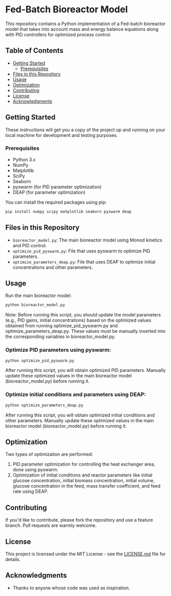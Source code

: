 # Fed-Batch Bioreactor Model

This repository contains a Python implementation of a Fed-batch bioreactor model that takes into account mass and energy balance equations along with PID controllers for optimized process control.

## Table of Contents
- [Getting Started](#getting-started)
  - [Prerequisites](#prerequisites)
- [Files in this Repository](#files-in-this-repository)
- [Usage](#usage)
- [Optimization](#optimization)
- [Contributing](#contributing)
- [License](#license)
- [Acknowledgments](#acknowledgments)

## Getting Started

These instructions will get you a copy of the project up and running on your local machine for development and testing purposes.

### Prerequisites

- Python 3.x
- NumPy
- Matplotlib
- SciPy
- Seaborn
- pyswarm (for PID parameter optimization)
- DEAP (for parameter optimization)

You can install the required packages using pip:

```bash
pip install numpy scipy matplotlib seaborn pyswarm deap
```

## Files in this Repository

- `bioreactor_model.py`: The main bioreactor model using Monod kinetics and PID control.
- `optimize_pid_pyswarm.py`: File that uses pyswarm to optimize PID parameters.
- `optimize_parameters_deap.py`: File that uses DEAP to optimize initial concentrations and other parameters.

## Usage

Run the main bioreactor model:

```bash
python bioreactor_model.py
```
Note: Before running this script, you should update the model parameters (e.g., PID gains, initial concentrations) based on the optimized values obtained from running optimize_pid_pyswarm.py and optimize_parameters_deap.py. These values must be manually inserted into the corresponding variables in bioreactor_model.py.

### Optimize PID parameters using pyswarm:

```bash
python optimize_pid_pyswarm.py
```

After running this script, you will obtain optimized PID parameters. Manually update these optimized values in the main bioreactor model (bioreactor_model.py) before running it.

### Optimize initial conditions and parameters using DEAP:

```bash
python optimize_parameters_deap.py
```

After running this script, you will obtain optimized initial conditions and other parameters. Manually update these optimized values in the main bioreactor model (bioreactor_model.py) before running it.

## Optimization

Two types of optimization are performed:

1. PID parameter optimization for controlling the heat exchanger area, done using pyswarm.
2. Optimization of initial conditions and reactor parameters like initial glucose concentration, initial biomass concentration, initial volume, glucose concentration in the feed, mass transfer coefficient, and feed rate using DEAP.

## Contributing

If you'd like to contribute, please fork the repository and use a feature branch. Pull requests are warmly welcome.

## License

This project is licensed under the MIT License - see the [LICENSE.md](LICENSE.md) file for details.

## Acknowledgments

- Thanks to anyone whose code was used as inspiration.
